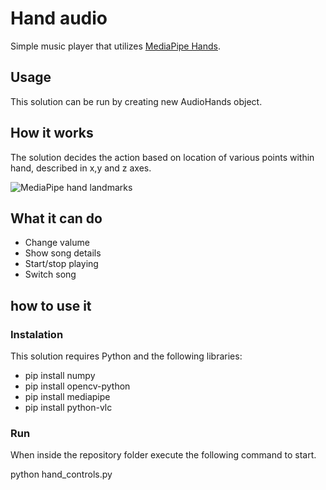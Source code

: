 # Hand audio

Simple music player that utilizes [MediaPipe Hands](https://google.github.io/mediapipe/solutions/hands.html).

## Usage

This solution can be run by creating new AudioHands object.

## How it works

The solution decides the action based on location of various points within hand, described in x,y and z axes.

![MediaPipe hand landmarks](https://google.github.io/mediapipe/images/mobile/hand_landmarks.png) 

## What it can do

- Change valume
- Show song details
- Start/stop playing
- Switch song

## how to use it

### Instalation

This solution requires Python and the following libraries:

- pip install numpy
- pip install opencv-python
- pip install mediapipe
- pip install python-vlc

### Run

When inside the repository folder execute the following command to start.

python hand_controls.py